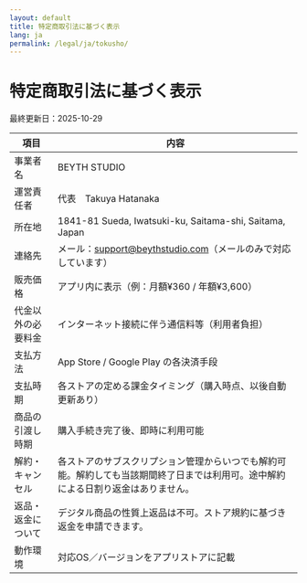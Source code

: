 ```yaml
---
layout: default
title: 特定商取引法に基づく表示
lang: ja
permalink: /legal/ja/tokusho/
---
```

# 特定商取引法に基づく表示

最終更新日：2025-10-29

| 項目 | 内容 |
| --- | --- |
| 事業者名 | BEYTH STUDIO |
| 運営責任者 | 代表　Takuya Hatanaka |
| 所在地 | 1841-81 Sueda, Iwatsuki-ku, Saitama-shi, Saitama, Japan |
| 連絡先 | メール：support@beythstudio.com（メールのみで対応しています） |
| 販売価格 | アプリ内に表示（例：月額¥360 / 年額¥3,600） |
| 代金以外の必要料金 | インターネット接続に伴う通信料等（利用者負担） |
| 支払方法 | App Store / Google Play の各決済手段 |
| 支払時期 | 各ストアの定める課金タイミング（購入時点、以後自動更新あり） |
| 商品の引渡し時期 | 購入手続き完了後、即時に利用可能 |
| 解約・キャンセル | 各ストアのサブスクリプション管理からいつでも解約可能。解約しても当該期間終了日までは利用可。途中解約による日割り返金はありません。 |
| 返品・返金について | デジタル商品の性質上返品は不可。ストア規約に基づき返金を申請できます。 |
| 動作環境 | 対応OS／バージョンをアプリストアに記載 |
